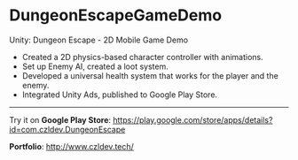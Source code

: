# DungeonEscapeGameDemo
Unity: Dungeon Escape - 2D Mobile Game Demo

- Created a 2D physics-based character controller with animations.
- Set up Enemy AI, created a loot system.
- Developed a universal health system that works for the player and the enemy.
- Integrated Unity Ads, published to Google Play Store.

-------------------------------------------------------------------------------------
Try it on **Google Play Store**: 
https://play.google.com/store/apps/details?id=com.czldev.DungeonEscape

**Portfolio**: http://www.czldev.tech/

